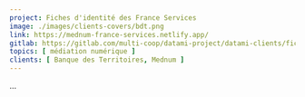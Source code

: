 ```yaml
---
project: Fiches d'identité des France Services 
image: ./images/clients-covers/bdt.png
link: https://mednum-france-services.netlify.app/
gitlab: https://gitlab.com/multi-coop/datami-project/datami-clients/fiche-identite-fs
topics: [ médiation numérique ]
clients: [ Banque des Territoires, Mednum ]
---
```


...

